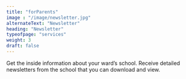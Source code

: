 ```yaml
---
title: "forParents"
image : "/image/newsletter.jpg"
alternateText: "Newsletter"
heading: "Newsletter"
typeofpage: "services"
weight: 3
draft: false
---
```


Get the inside information about your ward’s school. Receive detailed newsletters from the school that you can download and view.